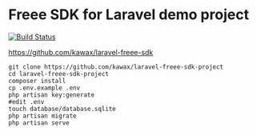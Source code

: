 # Freee SDK for Laravel demo project

[![Build Status](https://travis-ci.com/kawax/laravel-freee-sdk-project.svg?branch=master)](https://travis-ci.com/kawax/laravel-freee-sdk-project)

https://github.com/kawax/laravel-freee-sdk

```
git clone https://github.com/kawax/laravel-freee-sdk-project
cd laravel-freee-sdk-project
composer install
cp .env.example .env
php artisan key:generate
#edit .env
touch database/database.sqlite
php artisan migrate
php artisan serve
```
